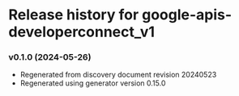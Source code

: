 # Release history for google-apis-developerconnect_v1

### v0.1.0 (2024-05-26)

* Regenerated from discovery document revision 20240523
* Regenerated using generator version 0.15.0

